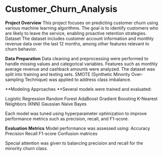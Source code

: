 # Customer_Churn_Analysis
**Project Overview**
This project focuses on predicting customer churn using various machine learning algorithms. The goal is to identify customers who are likely to leave the service, enabling proactive retention strategies.
Dataset
The dataset includes customer account information and monthly revenue data over the last 12 months, among other features relevant to churn behavior.

**Data Preparation**
Data cleaning and preprocessing were performed to handle missing values and categorical variables.
Features such as monthly average revenue and cashback amounts were analyzed.
The dataset was split into training and testing sets.
SMOTE (Synthetic Minority Over-sampling Technique) was applied to address class imbalance.

**Modeling Approaches
**Several models were trained and evaluated:

Logistic Regression
Random Forest
AdaBoost
Gradient Boosting
K-Nearest Neighbors (KNN)
Gaussian Naive Bayes

Each model was tuned using hyperparameter optimization to improve performance metrics such as precision, recall, and F1-score.

**Evaluation Metrics**
Model performance was assessed using:
Accuracy
Precision
Recall
F1-score
Confusion matrices

Special attention was given to balancing precision and recall for the minority churn class.
